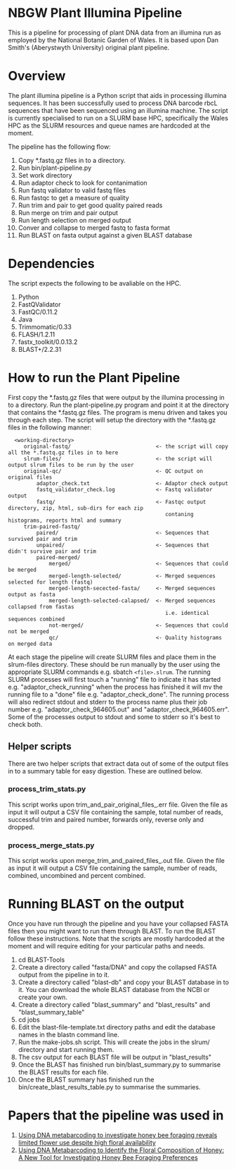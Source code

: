 # NBGW Plant Illumina Pipeline
This is a pipeline for processing of plant DNA data from an illumina run as employed by the National Botanic Garden of Wales. It is based upon Dan Smith's (Aberystwyth University) original plant pipeline.

# Overview
The plant illumina pipeline is a Python script that aids in processing illumina sequences. It has been successfully used to process DNA barcode rbcL sequences that have been sequenced using an illumina machine. The script is currently specialised to run on a SLURM base HPC, specifically the Wales HPC as the SLURM resources and queue names are hardcoded at the moment.

The pipeline has the following flow:

 1. Copy *.fastq.gz files in to a directory.
 2. Run bin/plant-pipeline.py
 3. Set work directory
 4. Run adaptor check to look for contanimation
 5. Run fastq validator to valid fastq files
 6. Run fastqc to get a measure of quality
 7. Run trim and pair to get good quality paired reads
 8. Run merge on trim and pair output
 9. Run length selection on merged output
 10. Conver and collapse to merged fastq to fasta format
 11. Run BLAST on fasta output against a given BLAST database
 
# Dependencies
The script expects the following to be avaliable on the HPC. 

 1. Python
 2. FastQValidator
 2. FastQC/0.11.2
 3. Java
 4. Trimmomatic/0.33
 5. FLASH/1.2.11
 6. fastx_toolkit/0.0.13.2
 7. BLAST+/2.2.31

# How to run the Plant Pipeline
First copy the *.fastq.gz files that were output by the illumina processing in to a directory. Run the plant-pipeline.py program and point it at the directory that contains the *.fastq.gz files. The program is menu driven and takes you through each step. The script will setup the directory with the *.fastq.gz files in the following manner:
 
```
  <working-directory>
     original-fastq/                           <- the script will copy all the *.fastq.gz files in to here
     slrum-files/                              <- the script will output slrum files to be run by the user
     original-qc/                              <- QC output on original files
         adaptor_check.txt                     <- Adaptor check output
         fastq_validator_check.log             <- Fastq validator output
         fastq/                                <- Fastqc output directory, zip, html, sub-dirs for each zip
                                                  contaning histograms, reports html and summary
     trim-paired-fastq/
         paired/                               <- Sequences that survived pair and trim
         unpaired/                             <- Sequences that didn't survive pair and trim
         paired-merged/
             merged/                           <- Sequences that could be merged
             merged-length-selected/           <- Merged sequences selected for length (fastq)
             merged-length-secected-fasta/     <- Merged sequences output as fasta
             merged-length-selected-calapsed/  <- Merged sequences collapsed from fastas 
                                                  i.e. identical sequences combined
             not-merged/                       <- Sequences that could not be merged
             qc/                               <- Quality histograms on merged data
```

At each stage the pipeline will create SLURM files and place them in the slrum-files directory. These should be run manually by the user using the appropriate SLURM commands e.g. sbatch ```<file>.slrum```. The running SLURM processes will first touch a "running" file to indicate it has started e.g. "adaptor_check_running" when the process has finished it will mv the running file to a "done" file e.g. "adaptor_check_done". The running process will also redirect stdout and stderr to the process name plus their job number e.g. "adaptor_check_964605.out" and "adaptor_check_964605.err". Some of the processes output to stdout and some to stderr so it's best to check both.

## Helper scripts
There are two helper scripts that extract data out of some of the output files in to a summary table for easy digestion. These are outlined below.

### process_trim_stats.py
This script works upon trim_and_pair_original_files_<jobid>.err file. Given the file as input it will output a CSV file containing the sample, total number of reads, successful trim and paired number, forwards only, reverse only and dropped.

### process_merge_stats.py
This script works upon merge_trim_and_paired_files_<jobid>.out file. Given the file as input it will output a CSV file containing the sample, number of reads, combined, uncombined and percent combined. 

# Running BLAST on the output
Once you have run through the pipeline and you have your collapsed FASTA files then you might want to run them through BLAST. To run the BLAST follow these instructions. Note that the scripts are mostly hardcoded at the moment and will require editing for your particular paths and needs.

 1. cd BLAST-Tools
 2. Create a directory called "fasta/DNA" and copy the collapsed FASTA output from the pipeline in to it.
 3. Create a directory called "blast-db" and copy your BLAST database in to it. You can download the whole BLAST database from the NCBI or create your own.
 4. Create a directory called "blast_summary" and "blast_results" and "blast_summary_table"
 5. cd jobs
 6. Edit the blast-file-template.txt directory paths and edit the database names in the blastn command line.
 7. Run the make-jobs.sh script. This will create the jobs in the slrum/ directory and start running them.
 8. The csv output for each BLAST file will be output in "blast_results"
 9. Once the BLAST has finished run bin/blast_summary.py to summarise the BLAST results for each file.
 10. Once the BLAST summary has finished run the bin/create_blast_results_table.py to summarise the summaries.

# Papers that the pipeline was used in
1. [Using DNA metabarcoding to investigate honey bee foraging reveals limited flower use despite high floral availability](http://www.nature.com/articles/srep42838)
2. [Using DNA Metabarcoding to Identify the Floral Composition of Honey: A New Tool for Investigating Honey Bee Foraging Preferences](http://journals.plos.org/plosone/article?id=10.1371/journal.pone.0134735)
